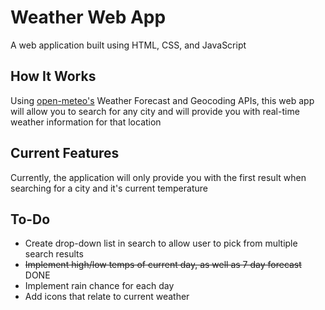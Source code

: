 # Weather Web App
A web application built using HTML, CSS, and JavaScript

## How It Works
Using [open-meteo's](https://open-meteo.com) Weather Forecast and Geocoding APIs, this web app will allow you to search for
any city and will provide you with real-time weather information for that location

## Current Features
Currently, the application will only provide you with the first result when searching for a city and it's current temperature

## To-Do
* Create drop-down list in search to allow user to pick from multiple search results
* ~~Implement high/low temps of current day, as well as 7 day forecast~~ DONE
* Implement rain chance for each day
* Add icons that relate to current weather

